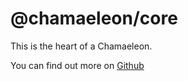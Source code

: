 # @chamaeleon/core

This is the heart of a Chamaeleon.

You can find out more on [Github](https://github.com/lFandoriNl/chamaeleon#chamaeleon)
